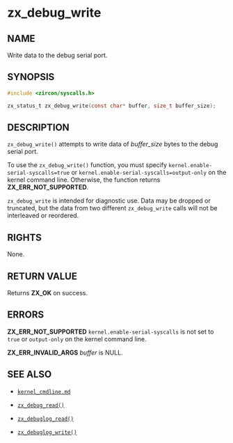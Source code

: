 # zx_debug_write

## NAME

<!-- Updated by update-docs-from-fidl, do not edit. -->

Write data to the debug serial port.

## SYNOPSIS

<!-- Updated by update-docs-from-fidl, do not edit. -->

```c
#include <zircon/syscalls.h>

zx_status_t zx_debug_write(const char* buffer, size_t buffer_size);
```

## DESCRIPTION

`zx_debug_write()` attempts to write data of *buffer_size* bytes to the debug serial port.

To use the `zx_debug_write()` function, you must specify
`kernel.enable-serial-syscalls=true` or
`kernel.enable-serial-syscalls=output-only` on the kernel command line.
Otherwise, the function returns **ZX_ERR_NOT_SUPPORTED**.

`zx_debug_write` is intended for diagnostic use.  Data may be dropped or
truncated, but the data from two different `zx_debug_write` calls will not be
interleaved or reordered.

## RIGHTS

<!-- Updated by update-docs-from-fidl, do not edit. -->

None.

## RETURN VALUE

Returns **ZX_OK** on success.

## ERRORS

**ZX_ERR_NOT_SUPPORTED**  `kernel.enable-serial-syscalls` is not set to `true`
or `output-only` on the kernel command line.

**ZX_ERR_INVALID_ARGS** *buffer* is NULL.

## SEE ALSO

 - [`kernel_cmdline.md`](/docs/reference/kernel/kernel_cmdline.md)

 - [`zx_debug_read()`]
 - [`zx_debuglog_read()`]
 - [`zx_debuglog_write()`]

<!-- References updated by update-docs-from-fidl, do not edit. -->

[`zx_debug_read()`]: debug_read.md
[`zx_debuglog_read()`]: debuglog_read.md
[`zx_debuglog_write()`]: debuglog_write.md
